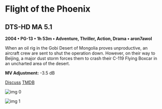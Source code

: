 # Flight of the Phoenix

## DTS-HD MA 5.1

**2004 • PG-13 • 1h 53m • Adventure, Thriller, Action, Drama • aron7awol**

When an oil rig in the Gobi Desert of Mongolia proves unproductive, an aircraft crew are sent to shut the operation down. However, on their way to Beijing, a major dust storm forces them to crash their C-119 Flying Boxcar in an uncharted area of the desert.

**MV Adjustment:** -3.5 dB

[Discuss](https://www.avsforum.com/threads/bass-eq-for-filtered-movies.2995212/post-57479532)  [TMDB](11866)

![img 0](https://i.imgur.com/slV4a9E.jpg)

![img 1](https://i.imgur.com/6i5NRj8.jpg)

